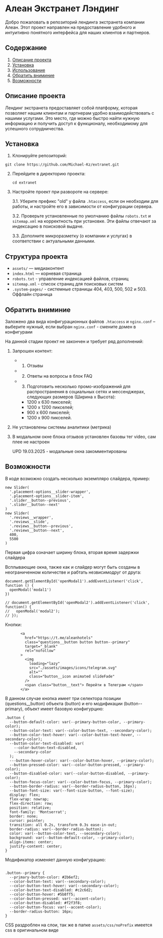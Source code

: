 # Алеан Экстранет Лэндинг

Добро пожаловать в репозиторий лендинга экстранета компании Алеан. Этот проект направлен на предоставление удобного и интуитивно понятного интерфейса для наших клиентов и партнеров.

## Содержание

1. [Описание проекта](#описание-проекта)
2. [Установка](#установка)
3. [Использование](#использование)
4. [Обратить вниминие](#обратить-вниминие)
5. [Возможности](#возможности)

## Описание проекта

Лендинг экстранета предоставляет собой платформу, которая позволяет нашим клиентам и партнерам удобно взаимодействовать с нашими услугами. Это место, где можно быстро найти нужную информацию и получить доступ к функционалу, необходимому для успешного сотрудничества. 



## Установка

1. Клонируйте репозиторий:
   
  ``` 
  git clone https://github.com/Michael-Kz/extranet.git
   ```

2. Перейдите в директорию проекта:
      
   ``` 
   cd extranet 
   ```
   

3. Настройте проект при развороте на сервере:
   
    3.1. Уберите префикс "old" у файла `.htaccess`, если он необходим для работы, и настройте его в зависимости от конфигурации сервера.

   3.2. Проверьте установленные по умолчанию файлы `robots.txt` и `sitemap.xml` на корректность при установке. Эти файлы отвечают за индексацию в поисковой выдаче.

   3.3. Дополните микроразметку (о компании и услугах) в соответствии с актуальными данными.   

## Структура проекта

- `assets/` — медиаконтент
- `index.html` — корневая страница
- `robots.txt` - управление индексацией файлов, страниц
- `sitemap.xml` - список страниц для поисковых систем
- `.system-pages/` - системные страницы 404, 403, 500, 502 и 503. Оффлайн страница 

## Обратить вниминие

Заложено два вида конфигурационных файлов `.htaccess` и `nginx.conf` – выберите нужный, если выбран `nginx.conf` - смените домен в конфигураии   

На данной стадии проект не закончен и требует ряд дополнений: 

1. Запрошен контент:
   - 1. Отзывы 
   - 2. Ответы на вопросы в блок FAQ
   - 3. Подготовить несколько промо-изображений для распространения в социальных сетях и мессенджерах, следующих размеров (Ширина x Высота):
      - 1200 x 630 пикселей;
      - 1200 x 1200 пикселей;
      - 900 x 600 пикселей;
      - 1200 x 900 пикселей.

2. Не установлены системы аналитики (метрика)

3. В модальном окне блока отзывов установлен базовы тег video, сам плее не настроен

    UPD 19.03.2025 - модальные окна закомментированы

## Возможности

В коде возможно создать несколько экземпляро слайдера, пример:

```
new Slider(
  '.placement-options__slider-wrapper',
  '.placement-options__slider-item',
  '.slider__button--previous',
  '.slider__button--next'
)
new Slider(
  '.reviews__wrapper',
  '.reviews__slide',
  '.reviews__button--previous',
  '.reviews__button--next',
  400,
  5500
)
```
Первая цифра означает ширину блока, вторая время задержки слайдера

Всплывающие окна, также как и слайдер могут быть созданы в неограниченном количестве и рабтать незвисимодруг от друга:

```
document.getElementById('openModal1').addEventListener('click', function () {
  openModal('modal1')
})

// document.getElementById('openModal2').addEventListener('click', function() {
//   openModal('modal2');
// });
```

Кнопки: 

   ```
          <a
            href="https://t.me/aleanhotels"
            class="questions__button button button--primary"
            target="_blank"
            rel="nofollow"
          >
            <img
              loading="lazy"
              src="./assets/images/icons/telegram.svg"
              alt=""
              class="button__icon animated slideFade"
            />
            <span class="button__text"> Перейти в Телеграм </span>
          </a>

```
В данном случае кнопка имеет три селектора позиции (questions__button) объекта (button) и его модификации (button--primary), объект имеет базовую конфигурцию:  

```
.button {
  --button-default-color: var(--primary-button-color, --primary-color);
  --button-color-text: var(--color-button-text, --secondary-color);
  --button-color-text-hover: var(--color-button-text-hover, --secondary-color);
  --button-color-text-disabled: var(
    --color-button-text-disabled,
    --secondary-color
  );
  ---button-hover-color: var(--color-button-hover, --primary-color);
  --button-pressed-color: var(--color-button-pressed, --primary-color);
  --button-disabled-color: var(--color-button-disabled, --primary-color);
  --button-focus-color: var(--color-button-focus, --primary-color);
  --button-border-radius: var(--border-radius-button, 16px);
  --button-font-size: var(--font-size-button, --font-size);
  display: flex;
  flex-wrap: nowrap;
  flex-direction: row;
  position: relative;
  font-family: 'Montserrat';
  border: none;
  cursor: pointer;
  transition: all 0.2s, transform 0.3s ease-in-out;
  border-radius: var(--border-radius-button);
  color: var(--button-color-text, --secondary-color);
  background: var(--button-default-color, --primary-color);
  align-items: center;
  justify-content: center;
}
```
Модификатор изменяет данную конфигурацию: 

```

.button--primary {
  --primary-button-color: #2b6ef2;
  --color-button-text: var(--secondary-color);
  --color-button-text-hover: var(--secondary-color);
  --color-button-text-disabled: #c2c6d2;
  --color-button-hover: #5b8ff5;
  --color-button-pressed: var(--accent-color);
  --color-button-disabled: #f2f3f8;
  --color-button-focus: var(--accent-color);
  --border-radius-button: 16px;
}
```
CSS раздроблен на слои, так же в папке `assets/css/noPrefix` имеется css в оригинальном виде